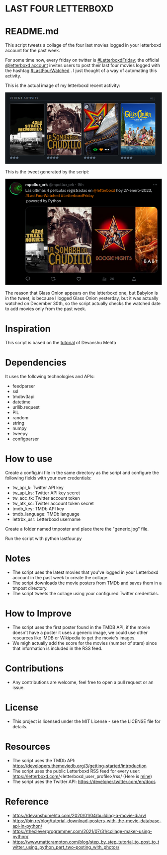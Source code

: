 # LAST FOUR LETTERBOXD
# README.md

This script tweets a collage of the four last movies logged in your letterboxd account for the past week. 

For some time now, every friday on twitter is [#LetterboxdFriday](https://twitter.com/hashtag/LetterboxdFriday); the official [@letterboxd account](https://twitter.com/letterboxd) invites users to post their last four movies logged with the hashtag [#LastFourWatched](https://twitter.com/hashtag/LastFourWatched) . I just thought of a way of automating this activity.

This is the actual image of my letterboxd recent activity:

![example image](ejemplo2.png)

This is the tweet generated by the script:

![example image](ejemplo1.png)

The reason that Glass Onion appears on the letterboxd one, but Babylon is in the tweet, is because I logged Glass Onion yesterday, but it was actually watched on December 30th, so the script actually checks the watched date to add movies only from the past week.

# Inspiration
This script is based on the [tutorial](https://devanshumehta.com/2020/01/04/building-a-movie-diary/) of Devanshu Mehta

# Dependencies
It uses the following technologies and APIs:

- feedparser
- ssl
- tmdbv3api
- datetime
- urllib.request
- PIL
- random
- string
- numpy
- tweepy
- configparser

# How to use

Create a config.ini file in the same directory as the script and configure the following fields with your own credentials:

- tw_api_k: Twitter API key
- tw_api_ks: Twitter API key secret
- tw_acc_tk: Twitter account token
- tw_atk_sc: Twitter account token secret
- tmdb_key: TMDb API key
- tmdb_language: TMDb language
- lettrbx_usr: Letterboxd username

Create a folder named tmposter and place there the "generic.jpg" file.

Run the script with python lastfour.py

# Notes

- The script uses the latest movies that you've logged in your Letterboxd account in the past week to create the collage.
- The script downloads the movie posters from TMDb and saves them in a tmpost directory.
- The script tweets the collage using your configured Twitter credentials.

# How to Improve

- The script uses the first poster found in the TMDB API, if the movie doesn't have a poster it uses a generic image, we could use other resources like IMDB or Wikipedia to get the movie's images.
- We migh actually add the score for the movies (number of stars) since that information is included in the RSS feed.

# Contributions
- Any contributions are welcome, feel free to open a pull request or an issue.

# License
- This project is licensed under the MIT License - see the LICENSE file for details.

# Resources

- The script uses the TMDb API: https://developers.themoviedb.org/3/getting-started/introduction
- The script uses the public Letterboxd RSS feed for every user: https://letterboxd.com/<letterboxd_user_profile>/rss/ (Here is [mine](https://letterboxd.com/mpollux_ork/rss/))
- The script uses the Twitter API: https://developer.twitter.com/en/docs

# Reference

- https://devanshumehta.com/2020/01/04/building-a-movie-diary/
- https://bin.re/blog/tutorial-download-posters-with-the-movie-database-api-in-python/ 
- https://thecleverprogrammer.com/2021/07/31/collage-maker-using-python/
- https://www.mattcrampton.com/blog/step_by_step_tutorial_to_post_to_twitter_using_python_part_two-posting_with_photos/
